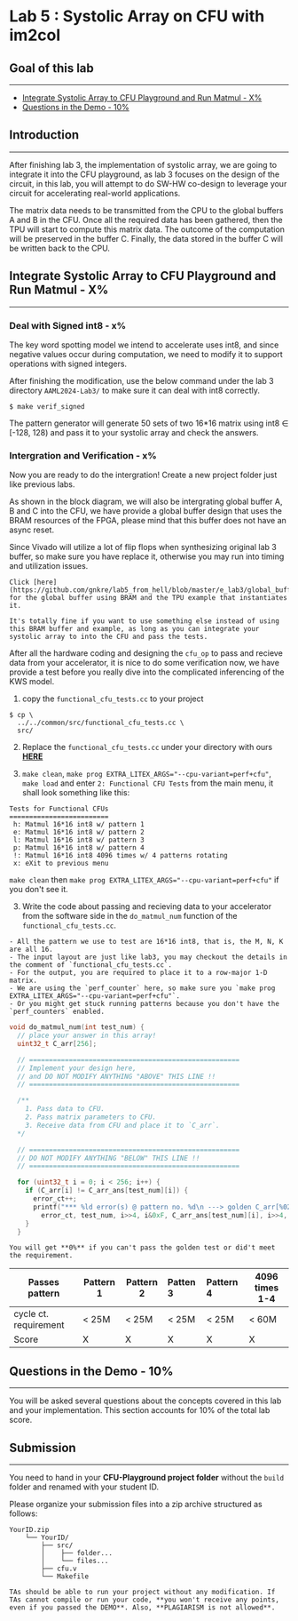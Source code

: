 # Lab 5 : Systolic Array on CFU with im2col

## Goal of this lab
---
- [Integrate Systolic Array to CFU Playground and Run Matmul - X%](#integrate-systolic-array-to-cfu-playground-and-run-matmul-x)
- [Questions in the Demo - 10%](#questions-in-the-demo-10)

## Introduction
---
After finishing lab 3, the implementation of systolic array, we are going to integrate it into the CFU playground, as lab 3 focuses on the design of the circuit, in this lab, you will attempt to do SW-HW co-design to leverage your circuit for accelerating real-world applications.

The matrix data needs to be transmitted from the CPU to the global buffers A and B in the CFU. Once all the required data has been gathered, then the TPU will start to compute this matrix data. The outcome of the computation will be preserved in the buffer C. Finally, the data stored in the buffer C will be written back to the CPU.

## Integrate Systolic Array to CFU Playground and Run Matmul - X%
---
### Deal with Signed int8 - x%

The key word spotting model we intend to accelerate uses int8, and since negative values occur during computation, we need to modify it to support operations with signed integers.

After finishing the modification, use the below command under the lab 3 directory `AAML2024-Lab3/` to make sure it can deal with int8 correctly.
```
$ make verif_signed
```
The pattern generator will generate 50 sets of two 16*16 matrix using int8 ∈ [-128, 128) and pass it to your systolic array and check the answers.


### Intergration and Verification - x%

Now you are ready to do the intergration! Create a new project folder just like previous labs.

As shown in the block diagram, we will also be intergrating global buffer A, B and C into the CFU, we have provide a global buffer design that uses the BRAM resources of the FPGA, please mind that this buffer does not have an async reset.

Since Vivado will utilize a lot of flip flops when synthesizing original lab 3 buffer, so make sure you have replace it, otherwise you may run into timing and utilization issues.
```{important}
Click [here](https://github.com/gnkre/lab5_from_hell/blob/master/e_lab3/global_buffer.v) for the global buffer using BRAM and the TPU example that instantiates it.

It's totally fine if you want to use something else instead of using this BRAM buffer and example, as long as you can integrate your systolic array to into the CFU and pass the tests.
```

After all the hardware coding and designing the `cfu_op` to pass and recieve data from your accelerator, it is nice to do some verification now, we have provide a test before you really dive into the complicated inferencing of the KWS model.

1. copy the `functional_cfu_tests.cc` to your project
```
$ cp \
  ../../common/src/functional_cfu_tests.cc \
  src/
```
2. Replace the `functional_cfu_tests.cc` under your directory with ours [**HERE**](https://github.com/gnkre/lab5_from_hell/blob/master/src/functional_cfu_tests.cc)

3. `make clean`, `make prog EXTRA_LITEX_ARGS="--cpu-variant=perf+cfu"`, `make load` and enter `2: Functional CFU Tests` from the main menu, it shall look something like this:

```
Tests for Functional CFUs
=========================
 h: Matmul 16*16 int8 w/ pattern 1
 e: Matmul 16*16 int8 w/ pattern 2
 l: Matmul 16*16 int8 w/ pattern 3
 p: Matmul 16*16 int8 w/ pattern 4
 !: Matmul 16*16 int8 4096 times w/ 4 patterns rotating
 x: eXit to previous menu
```
`make clean` then `make prog EXTRA_LITEX_ARGS="--cpu-variant=perf+cfu"` if you don't see it.

3. Write the code about passing and recieving data to your accelerator from the software side in the `do_matmul_num` function of the `functional_cfu_tests.cc`.
```{important}
- All the pattern we use to test are 16*16 int8, that is, the M, N, K are all 16.
- The input layout are just like lab3, you may checkout the details in the comment of `functional_cfu_tests.cc`.
- For the output, you are required to place it to a row-major 1-D matrix.
- We are using the `perf_counter` here, so make sure you `make prog EXTRA_LITEX_ARGS="--cpu-variant=perf+cfu"`.
- Or you might get stuck running patterns because you don't have the `perf_counters` enabled.
```

```c
void do_matmul_num(int test_num) {
  // place your answer in this array!
  uint32_t C_arr[256];

  // =====================================================
  // Implement your design here, 
  // and DO NOT MODIFY ANYTHING "ABOVE" THIS LINE !!
  // ===================================================== 

  /**
    1. Pass data to CFU.
    2. Pass matrix parameters to CFU.
    3. Receive data from CFU and place it to `C_arr`.
  */ 

  // =====================================================
  // DO NOT MODIFY ANYTHING "BELOW" THIS LINE !!
  // =====================================================

  for (uint32_t i = 0; i < 256; i++) {
    if (C_arr[i] != C_arr_ans[test_num][i]) {
      error_ct++;
      printf("*** %ld error(s) @ pattern no. %d\n ---> golden C_arr[%02ld][%02ld] = %08lX, your C_arr[%02ld][%02ld] = %08lX\n", 
        error_ct, test_num, i>>4, i&0xF, C_arr_ans[test_num][i], i>>4, i&0xF, C_arr[i]);
    }
  }
```
```{important} 
You will get **0%** if you can't pass the golden test or did't meet the requirement.
```

| Passes pattern       | Pattern 1 | Pattern 2 | Patten 3 | Pattern 4 | 4096 times 1-4|
| -------------------  | --------- | --------- |:-------- |:--------- | ------------- |
| cycle ct. requirement|  < 25M    | < 25M     |  < 25M   |  < 25M    |  < 60M        |
| Score                |         X |         X |        X |         X |             X |


## Questions in the Demo - 10%
---
You will be asked several questions about the concepts covered in this lab and your implementation. This section accounts for 10% of the total lab score.


## Submission
---
You need to hand in your **CFU-Playground project folder** without the `build` folder and renamed with your student ID. 

Please organize your submission files into a zip archive structured as follows:
```
YourID.zip
    └── YourID/
        ├── src/
        │    ├── folder... 
        │    └── files...
        ├── cfu.v
        └── Makefile
```

```{important}
TAs should be able to run your project without any modification. If TAs cannot compile or run your code, **you won't receive any points, even if you passed the DEMO**. Also, **PLAGIARISM is not allowed**.
```